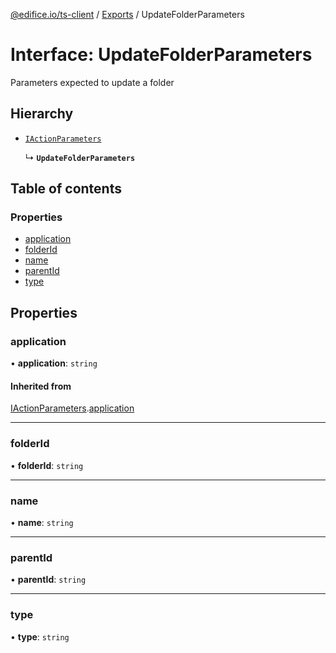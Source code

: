 [@edifice.io/ts-client](../README.md) / [Exports](../modules.md) / UpdateFolderParameters

# Interface: UpdateFolderParameters

Parameters expected to update a folder

## Hierarchy

- [`IActionParameters`](IActionParameters.md)

  ↳ **`UpdateFolderParameters`**

## Table of contents

### Properties

- [application](UpdateFolderParameters.md#application)
- [folderId](UpdateFolderParameters.md#folderid)
- [name](UpdateFolderParameters.md#name)
- [parentId](UpdateFolderParameters.md#parentid)
- [type](UpdateFolderParameters.md#type)

## Properties

### application

• **application**: `string`

#### Inherited from

[IActionParameters](IActionParameters.md).[application](IActionParameters.md#application)

___

### folderId

• **folderId**: `string`

___

### name

• **name**: `string`

___

### parentId

• **parentId**: `string`

___

### type

• **type**: `string`
